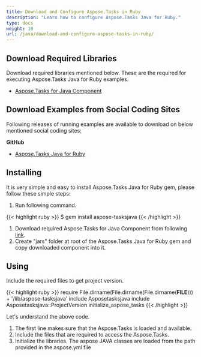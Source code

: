 ```yaml
---
title: Download and Configure Aspose.Tasks in Ruby
description: "Learn how to configure Aspose.Tasks Java for Ruby."
type: docs
weight: 10
url: /java/download-and-configure-aspose-tasks-in-ruby/
---
```


## **Download Required Libraries**
Download required libraries mentioned below. These are the required for executing Aspose.Tasks Java for Ruby examples.

- [Aspose.Tasks for Java Component](https://downloads.aspose.com/tasks/java)

## **Download Examples from Social Coding Sites**
Following releases of running examples are available to download on below mentioned social coding sites:

**GitHub**

- [Aspose.Tasks Java for Ruby](https://github.com/aspose-tasks/Aspose.Tasks-for-Java/tree/master/Plugins/Aspose_Tasks_Java_for_Ruby)

## **Installing**
It is very simple and easy to install Aspose.Tasks Java for Ruby gem, please follow these simple steps:

1. Run following command.

{{< highlight ruby >}}
$ gem install aspose-tasksjava
{{< /highlight >}}

1. Download required Aspose.Tasks for Java Component from following [link](https://downloads.aspose.com/tasks/java).
2. Create "jars" folder at root of the Aspose.Tasks Java for Ruby gem and copy downloaded component into it.

## **Using**
Include the required files to get project version.

{{< highlight ruby >}}
require File.dirname(File.dirname(File.dirname(__FILE__))) + '/lib/aspose-tasksjava'
include Asposetasksjava
include Asposetasksjava::ProjectVersion
initialize_aspose_tasks
{{< /highlight >}}

Let's understand the above code.

1. The first line makes sure that the Aspose.Tasks is loaded and available.
2. Include the files that are required to access the Aspose.Tasks.
3. Initialize the libraries. The aspose JAVA classes are loaded from the path provided in the aspose.yml file
